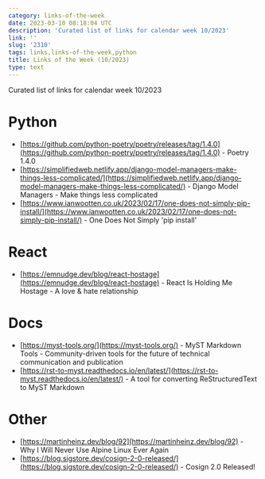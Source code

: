 ```yaml
---
category: links-of-the-week
date: 2023-03-10 08:18:04 UTC
description: 'Curated list of links for calendar week 10/2023'
link: ''
slug: '2310'
tags: links,links-of-the-week,python
title: Links of the Week (10/2023)
type: text
---
```


Curated list of links for calendar week 10/2023

# Python
* [https://github.com/python-poetry/poetry/releases/tag/1.4.0](https://github.com/python-poetry/poetry/releases/tag/1.4.0) - Poetry 1.4.0
* [https://simplifiedweb.netlify.app/django-model-managers-make-things-less-complicated/](https://simplifiedweb.netlify.app/django-model-managers-make-things-less-complicated/) - Django Model Managers - Make things less complicated
* [https://www.ianwootten.co.uk/2023/02/17/one-does-not-simply-pip-install/](https://www.ianwootten.co.uk/2023/02/17/one-does-not-simply-pip-install/) - One Does Not Simply 'pip install'

# React
* [https://emnudge.dev/blog/react-hostage](https://emnudge.dev/blog/react-hostage) - React Is Holding Me Hostage - A love & hate relationship

<!-- TEASER_END -->

# Docs
* [https://myst-tools.org/](https://myst-tools.org/) - MyST Markdown Tools - Community-driven tools for the future of technical communication and publication
* [https://rst-to-myst.readthedocs.io/en/latest/](https://rst-to-myst.readthedocs.io/en/latest/) - A tool for converting ReStructuredText to MyST Markdown

# Other
* [https://martinheinz.dev/blog/92](https://martinheinz.dev/blog/92) - Why I Will Never Use Alpine Linux Ever Again
* [https://blog.sigstore.dev/cosign-2-0-released/](https://blog.sigstore.dev/cosign-2-0-released/) - Cosign 2.0 Released!
